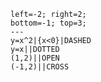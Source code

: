 ```desmos-graph
left=-2; right=2;
bottom=-1; top=3;
---
y=x^2|{x<0}|DASHED
y=x||DOTTED
(1,2)||OPEN
(-1,2)||CROSS
```
